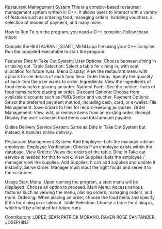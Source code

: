 Restaurant Management System
This is a console-based restaurant management system written in C++. It allows users to interact with a variety of features 
such as ordering food, managing orders, handling vouchers, a selection of modes of payment, and many more.

How to Run
To run the program, you need a C++ compiler. Follow these steps:

Compile the RESTAURANT_START_MENU.cpp file using your C++ compiler.
Run the compiled executable to start the program.

Features
Dine In Take Out System:
    User Options: Choose between dining in or taking out.
    Table Selection: Select a table for dining in, with seat allocation for future runs.
    Menu Display: View the restaurant menu with options to see details of each food item.
    Order Items: Specify the quantity of each item the user wants to order.
    Ingredients: View the ingredients of food items before placing an order.
    Nutrient Facts: See the nutrient facts of food items before placing an order.
    Discount Options: Choose from available discounts such as PWD/Senior and voucher. 
    Payment Options: Select the preferred payment method, including cash, card, or e-wallet.
    File Management: Save orders to files for record-keeping purposes.
    Order Management: View, edit, or remove items from an existing order.
    Receipt: Display the user's chosen food items and total amount payable.

Online Delivery Service System:
    Same as Dine In Take Out System but instead, it handles online delivery.

Restaurant Management System:
    Add Employee: Lets the manager add an employee.
    Employee Verification: Checks if an employee exists within the database.
    View Orders: Views the orders of the table. Dine in Take out service is needed for this to work.
    View Supplies: Lets the employee / manager view the supplies.
    Add Supplies: It can add supplies and update it instantly.
    Serve Order: Manager must input the right foods and serve it to the customer.


Usage
Start Menu: Upon running the program, a start menu will be displayed. Choose an option to proceed.
Main Menu: Access various features such as viewing the menu, placing orders, managing orders, and more.
Ordering: When placing an order, choose the food items and specify if it's for dining in or takeout.
Table Selection: Choose a table for dining in, which will be allocated for future runs.

Contributors:
LOPEZ, SEAN PATRICK
MORANO, RAVEN ROSE
SANTANDER, JOSEPHINE
